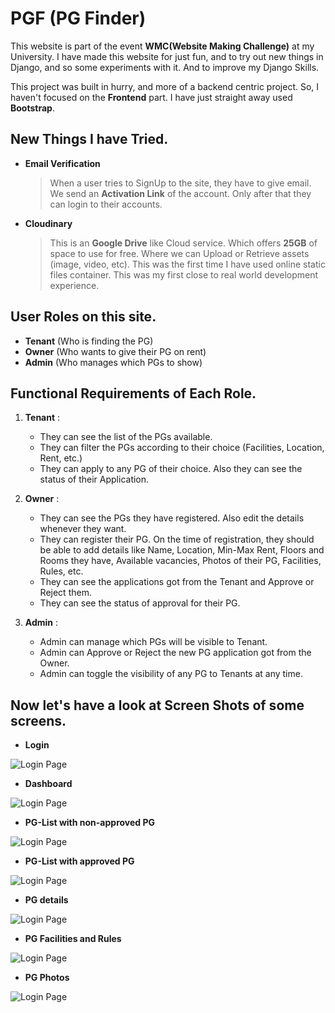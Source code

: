# PGF (PG Finder)

This website is part of the event **WMC(Website Making Challenge)** at my University. I have made this website for just fun, and to try out new things in Django, and so some experiments with it. And to improve my Django Skills.

This project was built in hurry, and more of a backend centric project. So, I haven't focused on the **Frontend** part. I have just straight away used **Bootstrap**. 

## New Things I have Tried.

* **Email Verification**
	> When a user tries to SignUp to the site, they have to give email. We send an **Activation Link** of the account. Only after that they can login to their accounts. 

* **Cloudinary**
	> This is an **Google Drive** like Cloud service. Which offers **25GB** of space to use for free. Where we can Upload or Retrieve assets (image, video, etc). This was the first time I have used online static files container. This was my first close to real world development experience.
	

## User Roles on this site.
*  **Tenant** (Who is finding the PG)
*  **Owner** (Who wants to give their PG on rent)
*  **Admin** (Who manages which PGs to show)

## Functional Requirements of Each Role.

1. **Tenant** :
	* They can see the list of the PGs available.
	* They can filter the PGs according to their choice (Facilities, Location, Rent, etc.)
	* They can apply to any PG of their choice. Also they can see the status of their Application.
	
2. **Owner** :
	* They can see the PGs they have registered. Also edit the details whenever they want.
	*  They can register their PG. On the time of registration, they should be able to add details like Name, Location, Min-Max Rent, Floors and Rooms they have, Available vacancies, Photos of their PG, Facilities, Rules, etc.
	* They can see the applications got from the Tenant and Approve or Reject them.
	*  They can see the status of approval for their PG.

3. **Admin** :
	* Admin can manage which PGs will be visible to Tenant.
	* Admin can Approve or Reject the new PG application got from the Owner.
	* Admin can toggle the visibility of any PG to Tenants at any time.
	
## Now let's have a look at Screen Shots of some screens.

* **Login**
 
![Login Page](./PGF_ss/Login.png)

* **Dashboard**

![Login Page](./PGF_ss/t_dashboard.png)

* **PG-List with non-approved PG**

![Login Page](./PGF_ss/na_pgList.png)

* **PG-List with approved PG**

![Login Page](./PGF_ss/a_pglist.png)

* **PG details**

![Login Page](./PGF_ss/pgdetails.png)

* **PG Facilities and Rules**

![Login Page](./PGF_ss/facilities_and_rules.png)

* **PG Photos**

![Login Page](./PGF_ss/pgPhotos.png)
